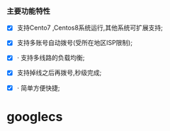 
### 主要功能特性

- [x] 支持Cento7 ,Centos8系统运行,其他系统可扩展支持;

- [x] 支持多账号自动拨号(受所在地区ISP限制);

- [x] · 支持多线路的负载均衡;

- [x] 支持掉线之后再拨号,秒级完成;

- [x] · 简单方便快捷;

# googlecs